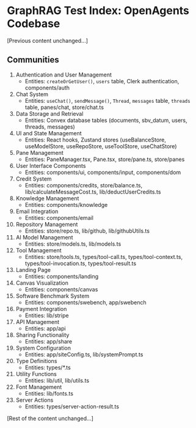 # GraphRAG Test Index: OpenAgents Codebase

[Previous content unchanged...]

## Communities
1. Authentication and User Management
   - Entities: `createOrGetUser()`, `users` table, Clerk authentication, components/auth
2. Chat System
   - Entities: `useChat()`, `sendMessage()`, `Thread`, `messages` table, `threads` table, panes/chat, store/chat.ts
3. Data Storage and Retrieval
   - Entities: Convex database tables (documents, sbv_datum, users, threads, messages)
4. UI and State Management
   - Entities: React hooks, Zustand stores (useBalanceStore, useModelStore, useRepoStore, useToolStore, useChatStore)
5. Pane Management
   - Entities: PaneManager.tsx, Pane.tsx, store/pane.ts, store/panes
6. User Interface Components
   - Entities: components/ui, components/input, components/dom
7. Credit System
   - Entities: components/credits, store/balance.ts, lib/calculateMessageCost.ts, lib/deductUserCredits.ts
8. Knowledge Management
   - Entities: components/knowledge
9. Email Integration
   - Entities: components/email
10. Repository Management
    - Entities: store/repo.ts, lib/github, lib/githubUtils.ts
11. AI Model Management
    - Entities: store/models.ts, lib/models.ts
12. Tool Management
    - Entities: store/tools.ts, types/tool-call.ts, types/tool-context.ts, types/tool-invocation.ts, types/tool-result.ts
13. Landing Page
    - Entities: components/landing
14. Canvas Visualization
    - Entities: components/canvas
15. Software Benchmark System
    - Entities: components/swebench, app/swebench
16. Payment Integration
    - Entities: lib/stripe
17. API Management
    - Entities: app/api
18. Sharing Functionality
    - Entities: app/share
19. System Configuration
    - Entities: app/siteConfig.ts, lib/systemPrompt.ts
20. Type Definitions
    - Entities: types/*.ts
21. Utility Functions
    - Entities: lib/util, lib/utils.ts
22. Font Management
    - Entities: lib/fonts.ts
23. Server Actions
    - Entities: types/server-action-result.ts

[Rest of the content unchanged...]